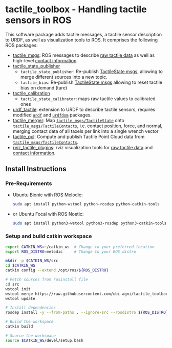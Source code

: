 # tactile_toolbox - Handling tactile sensors in ROS

This software package adds tactile messages, a tactile sensor description to URDF, as well as visualization tools to ROS. It comprises the following ROS packages:

* [tactile_msgs](tactile_msgs/README.md): ROS messages to describe [raw tactile data](tactile_msgs/msg/TactileState.msg) as well as high-level [contact information](tactile_msgs/msg/TactileContact.msg).
* [tactile_state_publisher](tactile_state_publisher)
  * `tactile_state_publisher`: Re-publish [TactileState msgs](tactile_msgs/msg/TactileState.msg), allowing to merge different sources into a new topic.
  * `tactile_bias`: Re-publish [TactileState msgs](tactile_msgs/msg/TactileState.msg) allowing to reset tactile bias on demand (tare)
* [tactile_calibration](tactile_calibration)
  * `tactile_state_calibrator`: maps raw tactile values to calibrated ones
* [urdf_tactile](urdf_tactile/README.md): extension to URDF to describe tactile sensors, requires modified [`urdf`](https://github.com/ubi-agni/urdf) and [`urdfdom`](https://github.com/ubi-agni/urdfdom) packages.
* [tactile_merger](tactile_merger): Map [`tactile_msgs/TactileState`](tactile_msgs/msg/TactileState.msg) onto [`tactile_msgs/TactileContacts`](tactile_msgs/msg/TactileContacts.msg), i.e. contact position, force, and normal, merging contact data of all taxels per link into a single wrench vector
* [tactile_pcl](tactile_pcl): Compute and publish Tactile Point Cloud data from [`tactile_msgs/TactileContacts`](tactile_msgs/msg/TactileState.msg).
* [rviz_tactile_plugins](rviz_tactile_plugins): rviz visualization tools for [raw tactile data](tactile_msgs/msg/TactileState.msg) and [contact information](tactile_msgs/msg/TactileContacts.msg).

## Install Instructions

### Pre-Requirements

* Ubuntu Bionic with ROS Melodic:
  ```bash
  sudo apt install python-wstool python-rosdep python-catkin-tools
  ```
* or Ubuntu Focal with ROS Noetic:
  ```bash
  sudo apt install python3-wstool python3-rosdep python3-catkin-tools
  ```

### Setup and build catkin workspace
```bash
export CATKIN_WS=~/catkin_ws  # Change to your preferred location
export ROS_DISTRO=melodic     # Change to your ROS distro

mkdir -p $CATKIN_WS/src
cd $CATKIN_WS
catkin config --extend /opt/ros/${ROS_DISTRO}

# Fetch sources from rosinstall file
cd src
wstool init
wstool merge https://raw.githubusercontent.com/ubi-agni/tactile_toolbox/melodic-devel/rosinstall
wstool update

# Install dependencies
rosdep install -y --from-paths . --ignore-src --rosdistro ${ROS_DISTRO}

# Build the workspace
catkin build

# Source the workspace
source $CATKIN_WS/devel/setup.bash
```
